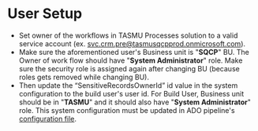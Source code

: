 # User Setup

- Set owner of the workflows in TASMU Processes solution to a valid service account (ex. svc.crm.pre@tasmusqcpprod.onmicrosoft.com).
- Make sure the aforementioned user's Business unit is "**SQCP**" BU. The Owner of work flow should have "**System Administrator**" role. Make sure the security role is assigned again after changing BU (because roles gets removed while changing BU).
- Then update the “SensitiveRecordsOwnerId” id value in the system configuration to the build user's user id. For Build User, Business unit should be in "**TASMU**" and it should also have "**System Administrator**" role. This system configuration must be updated in ADO pipeline's [configuration file](https://dev.azure.com/TASMUCP/TASMU%20Central%20Platform/_git/crm-platform?path=%2Fpipelines%2Fbuild%2Fconfig).